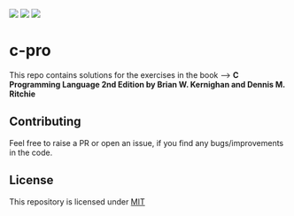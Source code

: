![](https://img.shields.io/github/license/Karthik-d-k/c-pro?style=plastic)
![](https://img.shields.io/badge/Language-C%20Programming-yellow?style=plastic)
![](https://img.shields.io/github/repo-size/Karthik-d-k/c-pro?style=plastic)

# c-pro

This repo contains solutions for the exercises in the book --> __C Programming Language 2nd Edition  by Brian W. Kernighan and Dennis M. Ritchie__


## Contributing

Feel free to raise a PR or open an issue, if you find any bugs/improvements in the code.


## License

This repository is licensed under [MIT](../LICENSE)

